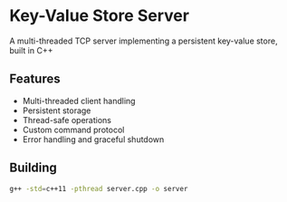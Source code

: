 # Key-Value Store Server
A multi-threaded TCP server implementing a persistent key-value store, built in C++

## Features
- Multi-threaded client handling
- Persistent storage
- Thread-safe operations
- Custom command protocol
- Error handling and graceful shutdown

## Building
```bash
g++ -std=c++11 -pthread server.cpp -o server
